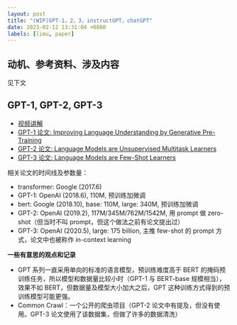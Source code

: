 ```yaml
---
layout: post
title: "(WIP)GPT-1，2，3，instructGPT，chatGPT"
date: 2023-02-12 13:31:04 +0800
labels: [limu, paper]
---
```


## 动机、参考资料、涉及内容

见下文

## GPT-1, GPT-2, GPT-3

- [视频讲解](https://www.bilibili.com/video/BV1AF411b7xQ)
- [GPT-1 论文: Improving Language Understanding by Generative Pre-Training](https://s3-us-west-2.amazonaws.com/openai-assets/research-covers/language-unsupervised/language_understanding_paper.pdf)
- [GPT-2 论文: Language Models are Unsupervised Multitask Learners](https://d4mucfpksywv.cloudfront.net/better-language-models/language_models_are_unsupervised_multitask_learners.pdf)
- [GPT-3 论文: Language Models are Few-Shot Learners](https://arxiv.org/pdf/2005.14165.pdf)

相关论文的时间线及参数量：

- transformer: Google (2017.6)
- GPT-1: OpenAI (2018.6), 110M, 预训练加微调
- bert: Google (2018.10), base: 110M, large: 340M, 预训练加微调
- GPT-2: OpenAI (2019.2), 117M/345M/762M/1542M, 用 prompt 做 zero-shot（但当时不叫 prompt，但这个做法之前有论文提出过）
- GPT-3: OpenAI (2020.5), large: 175 billion, 主推 few-shot 的 prompt 方式，论文中也被称作 in-context learning


**一些有意思的观点和记录**

- GPT 系列一直采用单向的标准的语言模型，预训练难度高于 BERT 的掩码预训练任务，所以模型和数据量比较小时（GPT-1 与 BERT-base 规模相当），效果不如 BERT，但数据量及模型大小加大之后，GPT 这种训练方式得到的预训练模型可能更强。
- Common Crawl：一个公开的爬虫项目（GPT-2 论文中有提及，但没有使用。GPT-3 论文使用了该数据集，但做了许多的数据清洗）
